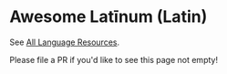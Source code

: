 # Awesome Latīnum (Latin)

See [All Language Resources](https://www.alllanguageresources.com/resources/latin).

Please file a PR if you'd like to see this page not empty!
